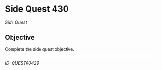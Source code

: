 # Side Quest 430

*Side Quest*

## Objective
Complete the side quest objective.

---
*ID: QUEST00429*
